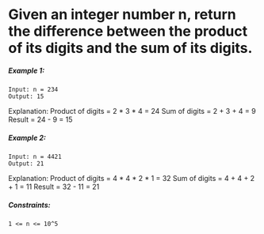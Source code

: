 # Given an integer number n, return the difference between the product of its digits and the sum of its digits.
 

##### Example 1:
````
Input: n = 234
Output: 15 
````
Explanation: 
Product of digits = 2 * 3 * 4 = 24 
Sum of digits = 2 + 3 + 4 = 9 
Result = 24 - 9 = 15

##### Example 2:
````
Input: n = 4421
Output: 21
````
Explanation: 
Product of digits = 4 * 4 * 2 * 1 = 32 
Sum of digits = 4 + 4 + 2 + 1 = 11 
Result = 32 - 11 = 21
 

##### Constraints:
````
1 <= n <= 10^5
````
